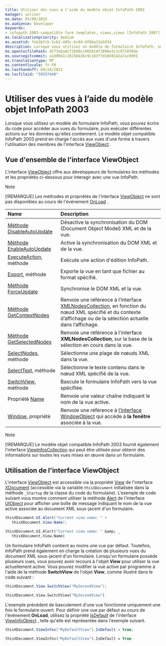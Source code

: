 ```yaml
---
title: Utiliser des vues à l’aide du modèle objet InfoPath 2003
manager: soliver
ms.date: 03/09/2015
ms.audience: Developer
keywords:
- infopath 2003-compatible form templates, views,views [InfoPath 2007], InfoPath 2003-compatible form templates
ms.localizationpriority: medium
ms.assetid: feb1bfcb-1cb1-4d5c-bc84-df86a33a5934
description: Lorsque vous utilisez un modèle de formulaire InfoPath, vous pouvez écrire du code pour accéder aux vues du formulaire, puis exécuter différentes actions sur les données qu'elles contiennent. Le modèle objet compatible InfoPath 2003 prend en charge l'accès aux vues d'une forme à travers l'utilisation des membres de l'interface ViewObject .
ms.openlocfilehash: 4273ebadcf2b90cc865814f3896e3c1c9710f0de
ms.sourcegitcommit: a1d9041c20256616c9c183f7d1049142a7ac6991
ms.translationtype: MT
ms.contentlocale: fr-FR
ms.lasthandoff: 09/24/2021
ms.locfileid: "59557448"
---
```

# <a name="work-with-views-using-the-infopath-2003-object-model"></a>Utiliser des vues à l’aide du modèle objet InfoPath 2003

Lorsque vous utilisez un modèle de formulaire InfoPath, vous pouvez écrire du code pour accéder aux vues du formulaire, puis exécuter différentes actions sur les données qu'elles contiennent. Le modèle objet compatible InfoPath 2003 prend en charge l'accès aux vues d'une forme à travers l'utilisation des membres de l'interface [ViewObject](https://msdn.microsoft.com/library/Microsoft.Office.Interop.InfoPath.SemiTrust.ViewObject.aspx) . 
  
## <a name="overview-of-the-viewobject-interface"></a>Vue d'ensemble de l'interface ViewObject

L'interface [ViewObject](https://msdn.microsoft.com/library/Microsoft.Office.Interop.InfoPath.SemiTrust.ViewObject.aspx) offre aux développeurs de formulaires les méthodes et les propriétés ci-dessous pour interagir avec une vue InfoPath. 
  
> [!NOTE]
> [!REMARQUE] Les méthodes et propriétés de l'interface [ViewObject](https://msdn.microsoft.com/library/Microsoft.Office.Interop.InfoPath.SemiTrust.ViewObject.aspx) ne sont pas disponibles au cours de l'événement [OnLoad](https://msdn.microsoft.com/library/Microsoft.Office.Interop.InfoPath.SemiTrust._XDocumentEventSink2_Event.OnLoad.aspx) . 
  
|**Name**|**Description**|
|:-----|:-----|
|[Méthode DisableAutoUpdate](https://msdn.microsoft.com/library/Microsoft.Office.Interop.InfoPath.SemiTrust.View.DisableAutoUpdate.aspx)  <br/> |Désactive la synchronisation du DOM (Document Object Model) XML et de la vue.  <br/> |
|[Méthode EnableAutoUpdate](https://msdn.microsoft.com/library/Microsoft.Office.Interop.InfoPath.SemiTrust.View.EnableAutoUpdate.aspx)  <br/> |Active la synchronisation du DOM XML et de la vue.  <br/> |
|[ExecuteAction,](https://msdn.microsoft.com/library/Microsoft.Office.Interop.InfoPath.SemiTrust.View.ExecuteAction.aspx) méthode  <br/> |Exécute une action d'édition InfoPath.  <br/> |
|[Export,](https://msdn.microsoft.com/library/Microsoft.Office.Interop.InfoPath.SemiTrust.View.Export.aspx) méthode  <br/> |Exporte la vue en tant que fichier au format spécifié.  <br/> |
|[Méthode ForceUpdate](https://msdn.microsoft.com/library/Microsoft.Office.Interop.InfoPath.SemiTrust.View.ForceUpdate.aspx)  <br/> |Synchronise le DOM XML et la vue.  <br/> |
|[Méthode GetContextNodes](https://msdn.microsoft.com/library/Microsoft.Office.Interop.InfoPath.SemiTrust.View.GetContextNodes.aspx)  <br/> |Renvoie une référence à l’interface [XMLNodesCollection,](https://msdn.microsoft.com/library/Microsoft.Office.Interop.InfoPath.SemiTrust.XMLNodesCollection.aspx) en fonction du nœud XML spécifié et du contexte d’affichage ou de la sélection actuelle dans l’affichage.  <br/> |
|[Méthode GetSelectedNodes](https://msdn.microsoft.com/library/Microsoft.Office.Interop.InfoPath.SemiTrust.View.GetSelectedNodes.aspx)  <br/> |Renvoie une référence à l'interface **XMLNodesCollection**, sur la base de la sélection en cours dans la vue.  <br/> |
|[SelectNodes,](https://msdn.microsoft.com/library/Microsoft.Office.Interop.InfoPath.SemiTrust.View.SelectNodes.aspx) méthode  <br/> |Sélectionne une plage de nœuds XML dans la vue.  <br/> |
|[SelectText,](https://msdn.microsoft.com/library/Microsoft.Office.Interop.InfoPath.SemiTrust.View.SelectText.aspx) méthode  <br/> |Sélectionne le texte contenu dans le nœud XML spécifié de la vue.  <br/> |
|[SwitchView,](https://msdn.microsoft.com/library/Microsoft.Office.Interop.InfoPath.SemiTrust.View.SwitchView.aspx) méthode  <br/> |Bascule le formulaire InfoPath vers la vue spécifiée.  <br/> |
|Propriété [Name](https://msdn.microsoft.com/library/Microsoft.Office.Interop.InfoPath.SemiTrust.View.Name.aspx)  <br/> |Renvoie une valeur chaîne indiquant le nom de la vue active.  <br/> |
|[Window,](https://msdn.microsoft.com/library/Microsoft.Office.Interop.InfoPath.SemiTrust.View.Window.aspx) propriété  <br/> |Renvoie une référence à [l’interface WindowObject](https://msdn.microsoft.com/library/Microsoft.Office.Interop.InfoPath.SemiTrust.WindowObject.aspx) qui accède à **la fenêtre** associée à la vue.  <br/> |
   
> [!NOTE]
> [!REMARQUE] Le modèle objet compatible InfoPath 2003 fournit également l'interface [ViewInfosCollection](https://msdn.microsoft.com/library/Microsoft.Office.Interop.InfoPath.SemiTrust.ViewInfosCollection.aspx) qui peut être utilisée pour obtenir des informations sur toutes les vues mises en œuvre dans un formulaire. 
  
## <a name="using-the-viewobject-interface"></a>Utilisation de l'interface ViewObject

L'interface [ViewObject](https://msdn.microsoft.com/library/Microsoft.Office.Interop.InfoPath.SemiTrust.ViewObject.aspx) est accessible via la propriété [View](https://msdn.microsoft.com/library/Microsoft.Office.Interop.InfoPath.SemiTrust._XDocument2.View.aspx) de l'interface [XDocument](https://msdn.microsoft.com/library/Microsoft.Office.Interop.InfoPath.SemiTrust.XDocument.aspx) (accessible via la variable  `thisXDocument` initialisée dans la méthode  `_Startup` de la classe du code du formulaire). L'exemple de code suivant vous montre comment utiliser la méthode [Alert](https://msdn.microsoft.com/library/Microsoft.Office.Interop.InfoPath.SemiTrust.UI2.Alert.aspx) de l'interface [UIObject](https://msdn.microsoft.com/library/Microsoft.Office.Interop.InfoPath.SemiTrust.UIObject.aspx) pour afficher une boîte de message indiquant le nom de la vue active associée au document XML sous-jacent d'un formulaire. 
  
```cs
thisXDocument.UI.Alert("Current view name: " + 
   thisXDocument.View.Name);
```

```vb
thisXDocument.UI.Alert("Current view name: " &amp; _
   thisXDocument.View.Name)
```

Un formulaire InfoPath contient au moins une vue par défaut. Toutefois, InfoPath prend également en charge la création de plusieurs vues du document XML sous-jacent d'un formulaire. Lorsqu'un formulaire possède plusieurs vues, vous pouvez avoir recours à l'objet **View** pour utiliser la vue actuellement active. Vous pouvez modifier la vue active par programme à l'aide de la méthode **SwitchView** de l'objet **View**, comme illustré dans le code suivant : 
  
```cs
thisXDocument.View.SwitchView("MySecondView");
```

```vb
thisXDocument.View.SwitchView("MySecondView")
```

L'exemple précédent de basculement d'une vue fonctionne uniquement une fois le formulaire ouvert. Pour définir une vue par défaut au cours de l'événement **OnLoad**, utilisez la propriété [IsDefault](https://msdn.microsoft.com/library/Microsoft.Office.Interop.InfoPath.SemiTrust.ViewInfo.IsDefault.aspx) de l'interface [ViewInfoObject](https://msdn.microsoft.com/library/Microsoft.Office.Interop.InfoPath.SemiTrust.ViewInfoObject.aspx) , telle qu'elle est représentée dans l'exemple suivant. 
  
```cs
thisXDocument.ViewInfos["MyDefaultView"].IsDefault = true;
```

```vb
thisXDocument.ViewInfos("MyDefaultView").IsDefault = True
```


